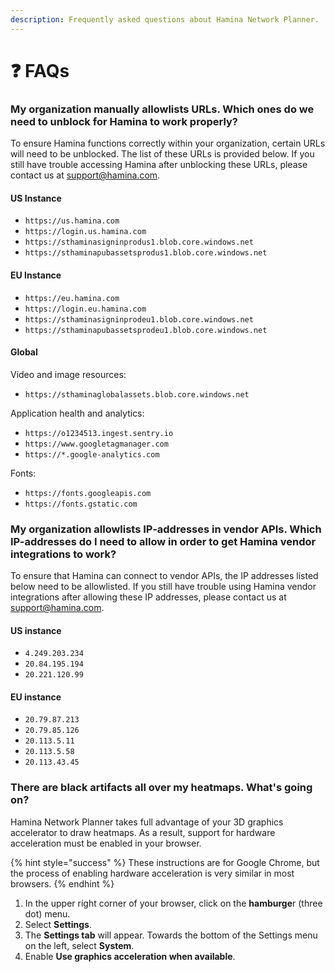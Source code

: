 ```yaml
---
description: Frequently asked questions about Hamina Network Planner.
---
```


# ❓ FAQs

### My organization manually allowlists URLs. Which ones do we need to unblock for Hamina to work properly?

To ensure Hamina functions correctly within your organization, certain URLs will need to be unblocked. The list of these URLs is provided below. If you still have trouble accessing Hamina after unblocking these URLs, please contact us at [support@hamina.com](mailto:support@hamina.com).

#### **US Instance**

* `https://us.hamina.com`
* `https://login.us.hamina.com`
* `https://sthaminasigninprodus1.blob.core.windows.net`
* `https://sthaminapubassetsprodus1.blob.core.windows.net`

#### **EU Instance**

* `https://eu.hamina.com`
* `https://login.eu.hamina.com`
* `https://sthaminasigninprodeu1.blob.core.windows.net`
* `https://sthaminapubassetsprodeu1.blob.core.windows.net`

#### **Global**

Video and image resources:

* `https://sthaminaglobalassets.blob.core.windows.net`

Application health and analytics:

* `https://o1234513.ingest.sentry.io`
* `https://www.googletagmanager.com`
* `https://*.google-analytics.com`

Fonts:

* `https://fonts.googleapis.com`
* `https://fonts.gstatic.com`

### My organization allowlists IP-addresses in vendor APIs. Which IP-addresses do I need to allow in order to get Hamina vendor integrations to work?

To ensure that Hamina can connect to vendor APIs, the IP addresses listed below need to be allowlisted. If you still have trouble using Hamina vendor integrations after allowing these IP addresses, please contact us at [support@hamina.com](mailto:support@hamina.com).

#### US instance

* `4.249.203.234`
* `20.84.195.194`
* `20.221.120.99`

#### EU instance

* `20.79.87.213`
* `20.79.85.126`
* `20.113.5.11`
* `20.113.5.58`
* `20.113.43.45`

### There are black artifacts all over my heatmaps. What's going on?

Hamina Network Planner takes full advantage of your 3D graphics accelerator to draw heatmaps. As a result, support for hardware acceleration must be enabled in your browser.

{% hint style="success" %}
These instructions are for Google Chrome, but the process of enabling hardware acceleration is very similar in most browsers.
{% endhint %}

1. In the upper right corner of your browser, click on the **hamburge**r (three dot) menu.
2. Select **Settings**.
3. The **Settings tab** will appear. Towards the bottom of the Settings menu on the left, select **System**.
4. Enable **Use graphics acceleration when available**.
